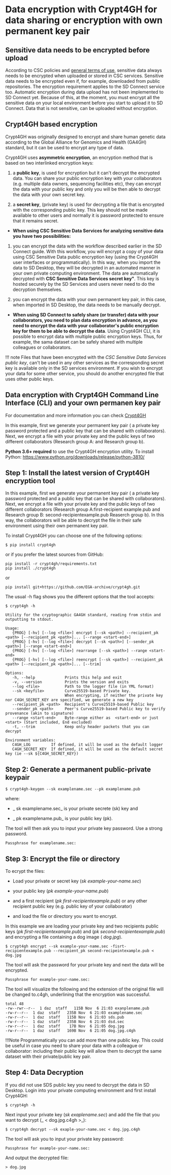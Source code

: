 
# Data encryption with Crypt4GH for data sharing or encryption with own permanent key pair

## Sensitive data needs to be encrypted before upload

According to CSC policies and [general terms of use](https://research.csc.fi/general-terms-of-use), sensitive data always
needs to be encrypted when uploaded or stored in CSC services. Sensitive data needs to be encrypted even if, for example,
downloaded from public repositories. The encryption requirement applies to the SD Connect service too.
Automatic encryption during data upload has not been implemented to SD Connect yet. Because of this, at the moment,
you must encrypt all the sensitive data on your local environment before you start to upload it to SD Connect.
Data that is not sensitive, can be uploaded without encryption.

##  Crypt4GH based encryption

Crypt4GH was originally designed to encrypt and share human genetic data according to the
Global Alliance for Genomics and Health (GA4GH) standard, but it can be
used to encrypt any type of data.

Crypt4GH uses **asymmetric encryption**, an encryption method that is based on two interlinked encryption keys:

   1) a **public key**, is used for encryption but it can't decrypt the encrypted data. You can share your public encryption key with your collaborators
   (e.g. multiple data owners, sequencing facilities etc), they can encrypt the data with your public key and only you will be then able to decrypt the
   data with your own secret key.
   
   2) a **secret key**, (private key) is used for decrypting a file that is encrypted with the corresponding public key. This key should not be made available to other users and normally it is password protected to ensure that it remains secret.


* **When using CSC Sensitive Data Services for analyzing sensitive data you have two possibilities:**

1) you can encrypt the data with the workflow described earlier in the SD Connect guide. With this workflow, you will encrypt a copy of your data using CSC Sensitive Data public encryption key (using the Crypt4GH user interfaces or programmatically). In this way, when you import the data to SD Desktop, they will be decrypted  in an automated manner in your own private computing environment.  The data are automatically decrypted with **CSC Sensitive Data Services secret key"**.
This key is hosted securely by the SD Services and users never need to do the decryption themselves.
 

2) you can encrypt the data with your own permanent key pair, in this case, when imported in SD Desktop, the data needs to be manually decrypt.


* **When using SD Connect to safely share (or transfer) data with your collaborators, you need to plan data encryption in advance, as you need to encrypt the data with your collaborator's public encryption key for them to be able to decrypt the data**. Using Crypt4GH CLI, it is possible to encrypt data with multiple public encryption keys. Thus, for example,  the sama dataset can be safely shared with multiple  colleagues or collaborators.


!!! note
Files that have been encrypted with the _CSC Sensitive Data Services public key_, can't be used in any other services as the corresponding secret key is available only in the SD services environment. If you wish to encrypt your data for some other service, you should do another
encrypted file that uses other public keys.


## Data encryption with Crypt4GH Command Line Interface (CLI) and your own permanen key pair

For documentation and more information you can check [Crypt4GH](https://github.com/EGA-archive/crypt4gh.git)

In this example, first we generate your permanent key pair ( a private key password protected and a public key that can be shared with collaborators). Next, we encrypt a file with your private key and the public keys of two different collaborators (Research group A:  and Research group b).
 
 

**Python 3.6+ required** to use the Crypt4GH encryption utility.
To install Python: https://www.python.org/downloads/release/python-3810/

 
 ## Step 1: Install the latest version of Crypt4GH encryption tool
 
In this example, first we generate your permanent key pair ( a private key password protected and a public key that can be shared with collaborators). Next, we encrypt a file with your private key and the public keys of two different collaborators (Research group A:first-recipient example.pub and  Research group B: second-recipientexample.pub Reaserch group b). In this way, the collaborators will be able to decrypt the file in their safe environment using their own permanent key pair.
 
 
 To install Crypt4GH you can choose one of the following options:
 
````
$ pip install crypt4gh     
````

or if you prefer the latest sources from GitHub:

```
pip install -r crypt4gh/requirements.txt
pip install ./crypt4gh
```

or

```
pip install git+https://github.com/EGA-archive/crypt4gh.git
```

The usual -h flag shows you the different options that the tool accepts:

```
$ crypt4gh -h

Utility for the cryptographic GA4GH standard, reading from stdin and outputting to stdout.

Usage:
   {PROG} [-hv] [--log <file>] encrypt [--sk <path>] --recipient_pk <path> [--recipient_pk <path>]... [--range <start-end>]
   {PROG} [-hv] [--log <file>] decrypt [--sk <path>] [--sender_pk <path>] [--range <start-end>]
   {PROG} [-hv] [--log <file>] rearrange [--sk <path>] --range <start-end>
   {PROG} [-hv] [--log <file>] reencrypt [--sk <path>] --recipient_pk <path> [--recipient_pk <path>]... [--trim]

Options:
   -h, --help             Prints this help and exit
   -v, --version          Prints the version and exits
   --log <file>           Path to the logger file (in YML format)
   --sk <keyfile>         Curve25519-based Private key.
                          When encrypting, if neither the private key nor C4GH_SECRET_KEY are specified, we generate a new key
   --recipient_pk <path>  Recipient's Curve25519-based Public key
   --sender_pk <path>     Peer's Curve25519-based Public key to verify provenance (akin to signature)
   --range <start-end>    Byte-range either as  <start-end> or just <start> (Start included, End excluded)
   -t, --trim             Keep only header packets that you can decrypt

Environment variables:
   C4GH_LOG         If defined, it will be used as the default logger
   C4GH_SECRET_KEY  If defined, it will be used as the default secret key (ie --sk ${C4GH_SECRET_KEY})
```


## Step 2: Generate a permanent public-private keypair


```
$ crypt4gh-keygen --sk examplename.sec --pk examplename.pub
```

where:

* _ sk examplename.sec_   is your private secrete (sk) key and

* _ pk examplename.pub_ is your public key (pk).

The tool will then ask you to input your private key password. Use a strong password.

```
Passphrase for examplename.sec:
```


## Step 3: Encrypt the file or directory

To ecrypt the files:

* Load your private or secret key (_sk example-your-name.sec_)

*  your public key (_pk example-your-name.pub_)

*  and a first recipient (_pk first-recipientexample.pub_) or any other recipient public key (e.g. public key of your collaborator)

*  and load the file or directory you want to encrypt.


In this example we are loading your private key and two recipients public keys (_pk first-recipientexample.pub_) and (_pk second-recipientexample.pub_) and encrypting a file containing a dog image ( _dog.jpg_).

```
$ crypt4gh encrypt --sk example-your-name.sec -fisrt-recipientexample.pub --recipient_pk second-recipeintexample.pub < dog.jpg
```

The tool will ask the password for your private key and next the data will be encrypted.

```
Passphrase for example-your-name.sec:
```

The tool will visualize the following and the extension of the original file will be changed to.c4gh, underlining that the encryption was successful.

```
total 48     
-rw--rwr--r--  1 daz  staff   115B Nov  6 21:03 exanplename.pub    
-rw-r--r--  1 daz  staff   235B Nov  6 21:03 examplename.sec
-rw-r--r--  1 daz  staff   115B Nov  6 21:03 sds.pub   
-rw-r--r--  1 daz  staff   235B Nov  6 21:03 dsd.sec
-rw-r--r--  1 daz  staff    17B Nov  6 21:05 dog.jpg  
-rw-r--r--  1 daz  staff   169B Nov  6 21:05 dog.jpg.c4gh
```



!!!Note
Programmatically you can add more than one public key. This could be useful in case you need to share your data with a colleague or collaborator: including their public key will allow them to decrypt the same dataset with their private/public key pair.


## Step 4: Data Decryption

If you did not use SDS public key you need to decrypt the data in SD Desktop. Login into your private computing environment and first install Crypt4GH:

```
$ crypt4gh -h
```

Next input your private key (_sk exaplename.sec_) and add the file that you want to decrypt (_ < dog.jpg.c4gh >_):

```
$ crypt4gh decrypt --sk exaple-your-name.sec < dog.jpg.c4gh
```

The tool will ask you to input your private key password:

```
Passphrase for example-your-name.sec:
```

And output the decrypted file:

```
> dog.jpg
```
















